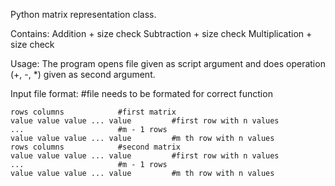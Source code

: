 Python matrix representation class.

Contains:
    Addition + size check
    Subtraction + size check
    Multiplication + size check

Usage:
    The program opens file given as script argument and does 
    operation (+, -, *) given as second argument.

Input file format: #file needs to be formated for correct function

    rows columns 			#first matrix
    value value value ... value 		#first row with n values
    ...						#m - 1 rows
    value value value ... value			#m th row with n values
    rows columns			#second matrix
    value value value ... value 		#first row with n values
    ...						#m - 1 rows
    value value value ... value			#m th row with n values
